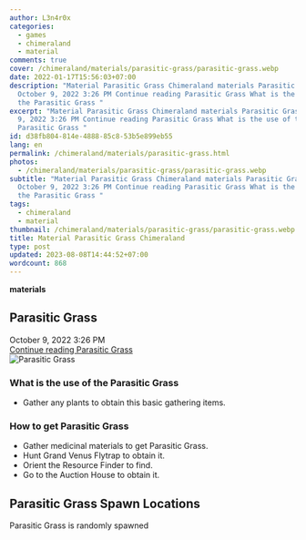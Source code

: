 ```yaml
---
author: L3n4r0x
categories:
  - games
  - chimeraland
  - material
comments: true
cover: /chimeraland/materials/parasitic-grass/parasitic-grass.webp
date: 2022-01-17T15:56:03+07:00
description: "Material Parasitic Grass Chimeraland materials Parasitic Grass
  October 9, 2022 3:26 PM Continue reading Parasitic Grass What is the use of
  the Parasitic Grass "
excerpt: "Material Parasitic Grass Chimeraland materials Parasitic Grass October
  9, 2022 3:26 PM Continue reading Parasitic Grass What is the use of the
  Parasitic Grass "
id: d38fb804-814e-4888-85c8-53b5e899eb55
lang: en
permalink: /chimeraland/materials/parasitic-grass.html
photos:
  - /chimeraland/materials/parasitic-grass/parasitic-grass.webp
subtitle: "Material Parasitic Grass Chimeraland materials Parasitic Grass
  October 9, 2022 3:26 PM Continue reading Parasitic Grass What is the use of
  the Parasitic Grass "
tags:
  - chimeraland
  - material
thumbnail: /chimeraland/materials/parasitic-grass/parasitic-grass.webp
title: Material Parasitic Grass Chimeraland
type: post
updated: 2023-08-08T14:44:52+07:00
wordcount: 868
---
```


<link
  rel="stylesheet"
  href="https://rawcdn.githack.com/dimaslanjaka/Web-Manajemen/870a349/css/bootstrap-5-3-0-alpha3-wrapper.css"
/>
<section id="bootstrap-wrapper">
  <div data-bs-theme="dark">
    <div
      class="row g-0 border rounded overflow-hidden flex-md-row mb-4 shadow-sm position-relative bg-dark text-light"
    >
      <div class="col p-4 d-flex flex-column position-static">
        <strong class="d-inline-block mb-2 text-success">materials</strong>
        <h2 class="mb-0">Parasitic Grass</h2>
        <div class="mb-1 text-muted">October 9, 2022 3:26 PM</div>
        <a
          href="/chimeraland/materials/parasitic-grass.html"
          class="stretched-link d-none text-primary"
          >Continue reading Parasitic Grass</a
        >
      </div>
      <div class="col-auto d-none d-md-block d-lg-block">
        <img
          src="https://www.webmanajemen.com/chimeraland/materials/parasitic-grass/parasitic-grass.webp"
          alt="Parasitic Grass"
        />
      </div>
    </div>
    <div class="row">
      <div class="col-lg-6 col-12 mb-2">
        <div class="card">
          <div class="card-body">
            <h3 class="card-title">What is the use of the Parasitic Grass</h3>
            <div class="card-text">
              <ul>
                <li>Gather any plants to obtain this basic gathering items.</li>
              </ul>
            </div>
          </div>
        </div>
      </div>
      <div class="col-lg-6 col-12 mb-2">
        <div class="card">
          <div class="card-body">
            <h3 class="card-title">How to get Parasitic Grass</h3>
            <div class="card-text">
              <ul>
                <li>Gather medicinal materials to get Parasitic Grass.</li>
                <li>Hunt Grand Venus Flytrap to obtain it.</li>
                <li>Orient the Resource Finder to find.</li>
                <li>Go to the Auction House to obtain it.</li>
              </ul>
            </div>
          </div>
        </div>
      </div>
      <div class="col-12 mb-2">
        <h2>Parasitic Grass Spawn Locations</h2>
        <p>Parasitic Grass is randomly spawned</p>
      </div>
    </div>
  </div>
</section>